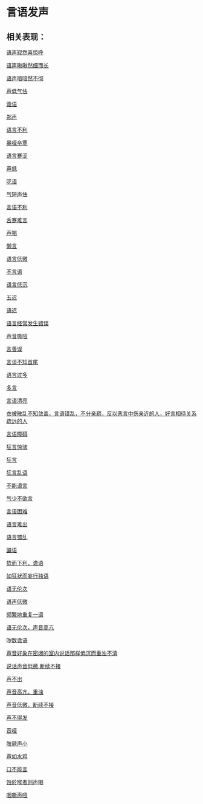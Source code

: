 # 言语发声## 相关表现：[语声寂然喜惊呼](https://zuoye.gmzyh.com/search?key=语声寂然喜惊呼)[语声啾啾然细而长](https://zuoye.gmzyh.com/search?key=语声啾啾然细而长)[语声喑喑然不彻](https://zuoye.gmzyh.com/search?key=语声喑喑然不彻)[声低气怯](https://zuoye.gmzyh.com/search?key=声低气怯)[谵语](https://zuoye.gmzyh.com/search?key=谵语)[郑声](https://zuoye.gmzyh.com/search?key=郑声)[语言不利](https://zuoye.gmzyh.com/search?key=语言不利)[暴哑卒寒](https://zuoye.gmzyh.com/search?key=暴哑卒寒)[语言蹇涩](https://zuoye.gmzyh.com/search?key=语言蹇涩)[声低](https://zuoye.gmzyh.com/search?key=声低)[呓语](https://zuoye.gmzyh.com/search?key=呓语)[气短声怯](https://zuoye.gmzyh.com/search?key=气短声怯)[言语不利](https://zuoye.gmzyh.com/search?key=言语不利)[舌蹇难言](https://zuoye.gmzyh.com/search?key=舌蹇难言)[声喝](https://zuoye.gmzyh.com/search?key=声喝)[懒言](https://zuoye.gmzyh.com/search?key=懒言)[语言低微](https://zuoye.gmzyh.com/search?key=语言低微)[不言语](https://zuoye.gmzyh.com/search?key=不言语)[语言低沉](https://zuoye.gmzyh.com/search?key=语言低沉)[五迟](https://zuoye.gmzyh.com/search?key=五迟)[语迟](https://zuoye.gmzyh.com/search?key=语迟)[语言经常发生错误](https://zuoye.gmzyh.com/search?key=语言经常发生错误)[声音嘶哑](https://zuoye.gmzyh.com/search?key=声音嘶哑)[言善误](https://zuoye.gmzyh.com/search?key=言善误)[言谈不知首尾](https://zuoye.gmzyh.com/search?key=言谈不知首尾)[语言过多](https://zuoye.gmzyh.com/search?key=语言过多)[多言](https://zuoye.gmzyh.com/search?key=多言)[言语清亮](https://zuoye.gmzyh.com/search?key=言语清亮)[衣被散乱不知敛盖，言语错乱，不分亲疏，反以恶言中伤亲近的人，好言相待关系疏远的人](https://zuoye.gmzyh.com/search?key=衣被散乱不知敛盖，言语错乱，不分亲疏，反以恶言中伤亲近的人，好言相待关系疏远的人)[言语障碍](https://zuoye.gmzyh.com/search?key=言语障碍)[狂言惊骇](https://zuoye.gmzyh.com/search?key=狂言惊骇)[狂言](https://zuoye.gmzyh.com/search?key=狂言)[狂言乱语](https://zuoye.gmzyh.com/search?key=狂言乱语)[不能语言](https://zuoye.gmzyh.com/search?key=不能语言)[气少不欲言](https://zuoye.gmzyh.com/search?key=气少不欲言)[言语困难](https://zuoye.gmzyh.com/search?key=言语困难)[语言难出](https://zuoye.gmzyh.com/search?key=语言难出)[语言错乱](https://zuoye.gmzyh.com/search?key=语言错乱)[讝语](https://zuoye.gmzyh.com/search?key=讝语)[欬而下利，谵语](https://zuoye.gmzyh.com/search?key=欬而下利，谵语)[如狂状而妄行独语](https://zuoye.gmzyh.com/search?key=如狂状而妄行独语)[语无伦次](https://zuoye.gmzyh.com/search?key=语无伦次)[语声低微](https://zuoye.gmzyh.com/search?key=语声低微)[频繁地重复一语](https://zuoye.gmzyh.com/search?key=频繁地重复一语)[语无伦次，声音高亢](https://zuoye.gmzyh.com/search?key=语无伦次，声音高亢)[哕数谵语](https://zuoye.gmzyh.com/search?key=哕数谵语)[声音好象在密闭的室内说话那样低沉而重浊不清](https://zuoye.gmzyh.com/search?key=声音好象在密闭的室内说话那样低沉而重浊不清)[说话声音低微,断续不接](https://zuoye.gmzyh.com/search?key=说话声音低微,断续不接)[声不出](https://zuoye.gmzyh.com/search?key=声不出)[声音高亢，重浊](https://zuoye.gmzyh.com/search?key=声音高亢，重浊)[声音低微，断续不接](https://zuoye.gmzyh.com/search?key=声音低微，断续不接)[声不得发](https://zuoye.gmzyh.com/search?key=声不得发)[音哑](https://zuoye.gmzyh.com/search?key=音哑)[肢厥声小](https://zuoye.gmzyh.com/search?key=肢厥声小)[声如水鸡](https://zuoye.gmzyh.com/search?key=声如水鸡)[口不能言](https://zuoye.gmzyh.com/search?key=口不能言)[蚀於喉者则声喝](https://zuoye.gmzyh.com/search?key=蚀於喉者则声喝)[咽嘶声哑](https://zuoye.gmzyh.com/search?key=咽嘶声哑)